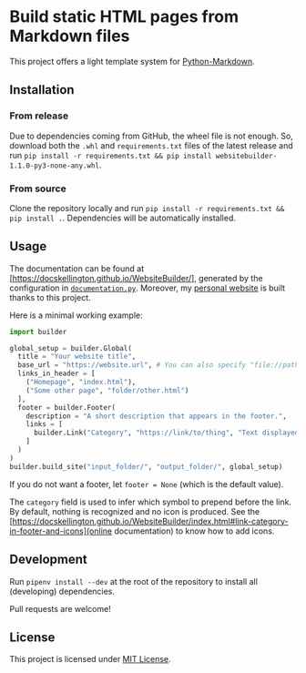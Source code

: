 # Build static HTML pages from Markdown files

This project offers a light template system for [Python-Markdown](https://python-markdown.github.io/).

## Installation

### From release

Due to dependencies coming from GitHub, the wheel file is not enough.
So, download both the `.whl` and `requirements.txt` files of the latest release and run `pip install -r requirements.txt && pip install websitebuilder-1.1.0-py3-none-any.whl`.

### From source

Clone the repository locally and run `pip install -r requirements.txt && pip install .`.
Dependencies will be automatically installed.

## Usage

The documentation can be found at [https://docskellington.github.io/WebsiteBuilder/], generated by the configuration in [`documentation.py`](https://github.com/DocSkellington/WebsiteBuilder/documentation.py).
Moreover, my [personal website](https://github.com/DocSkellington/WebsiteBuilder) is built thanks to this project.

Here is a minimal working example:

```python
import builder

global_setup = builder.Global(
  title = "Your website title",
  base_url = "https://website.url", # You can also specify "file://path/to/local/output" to test CSS files locally
  links_in_header = [
    ("Homepage", "index.html"),
    ("Some other page", "folder/other.html")
  ],
  footer = builder.Footer(
    description = "A short description that appears in the footer.",
    links = [
      builder.Link("Category", "https://link/to/thing", "Text displayed")
    ]
  )
)
builder.build_site("input_folder/", "output_folder/", global_setup)
```

If you do not want a footer, let `footer = None` (which is the default value).

The `category` field is used to infer which symbol to prepend before the link.
By default, nothing is recognized and no icon is produced.
See the [https://docskellington.github.io/WebsiteBuilder/index.html#link-category-in-footer-and-icons](online documentation) to know how to add icons.

## Development

Run `pipenv install --dev` at the root of the repository to install all (developing) dependencies.

Pull requests are welcome!

## License
This project is licensed under [MIT License](LICENSE).
